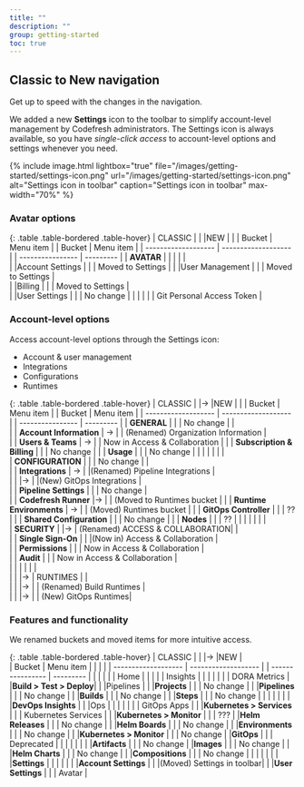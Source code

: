```yaml
---
title: ""
description: ""
group: getting-started
toc: true
---
```


## Classic to New navigation
Get up to speed with the changes in the navigation.


We added a new **Settings** icon to the toolbar to simplify account-level management by Codefresh administrators.
The Settings icon is always available, so you have _single-click access_ to account-level options and settings whenever you need.




{% include 
  image.html 
  lightbox="true" 
  file="/images/getting-started/settings-icon.png" 
  url="/images/getting-started/settings-icon.png" 
  alt="Settings icon in toolbar" 
  caption="Settings icon in toolbar"
    max-width="70%" 
%}

### Avatar options

{: .table .table-bordered .table-hover}
|  CLASSIC             |                               |  |NEW              |             |
|  Bucket              | Menu item                     | | Bucket        |  Menu item           | 
| -------------------  | -------------------           |  | ---------------- | ---------  | 
| **AVATAR**           |                              |  |                  |            |     
|                       |Account Settings              |  |                  | Moved to Settings  |
|                       |User Management               |  |                  | Moved to Settings  |               
|                       |Billing                       |  |                  | Moved to Settings  |             
|                       |User Settings                 |  |                  | No change                 |
|                       |                              |  |                  | Git Personal Access Token |

### Account-level options

Access account-level options through the Settings icon: 
* Account & user management
* Integrations
* Configurations
* Runtimes



{: .table .table-bordered .table-hover}
|  CLASSIC             |                               |&rarr; |NEW           |           |
|  Bucket              | Menu item                     | |      Bucket        |  Menu item           | 
| -------------------  | -------------------           |  | ----------------  | ---------     | 
| **GENERAL**          |                               |  | No change         |                          |       
|                      | **Account Information**       | &rarr; |                   | (Renamed) Organization Information |       
|                      | **Users & Teams**             | &rarr; |                   | Now in Access & Collaboration |
|                      | **Subscription & Billing**    |  |                   | No change                |
|                      | **Usage**                     |  |                   | No change                |
|                      |                               |  |                   |                          |       
| **CONFIGURATION**    |                               |  | No change         |                          |       
|                      | **Integrations**              | &rarr; |                   |(Renamed) Pipeline Integrations |       
|                      |                               |&rarr;  |                   |(New) GitOps Integrations |       
|                      | **Pipeline Settings**         |  |                   | No change                |       
|                      | **Codefresh Runner**          |&rarr;  |                   | (Moved to Runtimes bucket |
|                      | **Runtime Environments**      | &rarr; |                   | (Moved) Runtimes bucket |
|                      | **GitOps Controller**         |  |                   |  ??                       |
|                      | **Shared Configuration**      |  |                   | No change                |
|                      | **Nodes**                     |  |                   | ??                       |
|                      |                               |  |                   |                          |       
| **SECURITY**         |                               |&rarr;  | (Renamed) ACCESS & COLLABORATION|            |       
|                      | **Single Sign-On**            |  |                   |(Now in) Access & Collaboration |       
|                      | **Permissions**               |  |                   | Now in Access & Collaboration  |       
|                      | **Audit**                     |  |                   | Now in Access & Collaboration  |       
|                      |                               |  |                   |                          |       
|                      |                               |&rarr;  | RUNTIMES    |                                |       
|                      |                               |&rarr;  |                   | (Renamed) Build Runtimes  |       
|                      |                               |&rarr;  |                   |  (New) GitOps Runtimes|       



### Features and functionality
We renamed buckets and moved items for more intuitive access. 

{: .table .table-bordered .table-hover}
|  CLASSIC             |                         | |&rarr;              |NEW          |    
|  Bucket              | Menu item               | |                    |            | 
| -------------------  | -------------------     |  | ----------------  | ---------  | 
|                       |                        | |                    |  Home      |
|                       |                        | | Insights       |            |
|                       |                        | |               | DORA Metrics |
|**Build > Test > Deploy**|                      | |Pipelines      |
|                       |**Projects**            | |               | No change  |
|                       |**Pipelines**           | |               | No change  |
|                       |**Builds**              | |              | No change  |
|                       |**Steps**               | |               | No change  |
|                       |                        | |               |            |
|**DevOps Insights**    |                        | |Ops            |            |
|                       |                        | |                | GitOps Apps | 
|                       |**Kubernetes > Services** | |               | Kubernetes Services |
|                       |**Kubernetes > Monitor** | |               | ???
|                       |**Helm Releases**        | |               | No change  |
|                       |**Helm Boards**          | |               | No change  |
|                       |**Environments**         | |               | No change |
|                       |**Kubernetes > Monitor** | |               | No change
|                       |**GitOps**               | |               | Deprecated  |
|                       |                         | |               |            |
|**Artifacts**          |                         | | No change
|                       |**Images**               | |               |  No change |
|                       |**Helm Charts**          | |               |  No change |
|                       |**Compositions**         | |               |  No change |
|                       |                         | |               |            |
|**Settings**           |                         | |               |            |
|                       |**Account Settings**     | |               |(Moved) Settings in toolbar|
|                       |**User Settings**        | |               | Avatar     |


